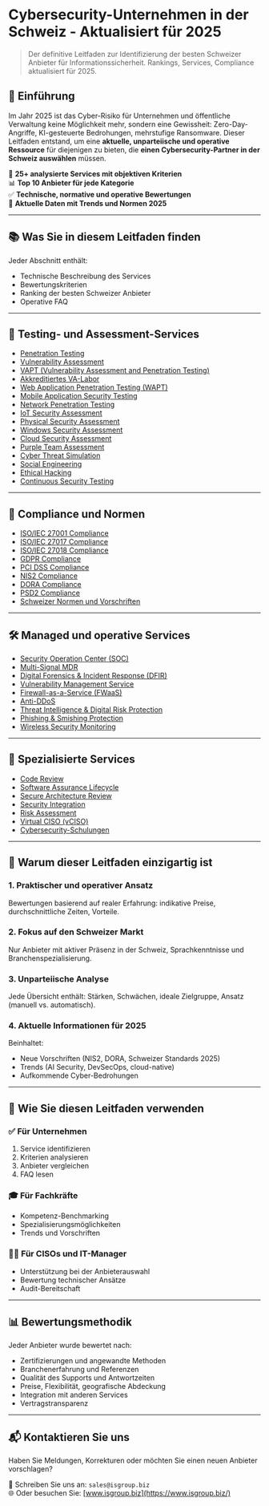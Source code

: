 # Cybersecurity-Unternehmen in der Schweiz - Aktualisiert für 2025

> Der definitive Leitfaden zur Identifizierung der besten Schweizer Anbieter für Informationssicherheit. Rankings, Services, Compliance aktualisiert für 2025.

## 🚀 Einführung

Im Jahr 2025 ist das Cyber-Risiko für Unternehmen und öffentliche Verwaltung keine Möglichkeit mehr, sondern eine Gewissheit: Zero-Day-Angriffe, KI-gesteuerte Bedrohungen, mehrstufige Ransomware. Dieser Leitfaden entstand, um eine **aktuelle, unparteiische und operative Ressource** für diejenigen zu bieten, die **einen Cybersecurity-Partner in der Schweiz auswählen** müssen.

📌 **25+ analysierte Services mit objektiven Kriterien**  
📊 **Top 10 Anbieter für jede Kategorie**  
✅ **Technische, normative und operative Bewertungen**  
📅 **Aktuelle Daten mit Trends und Normen 2025**

---

## 📚 Was Sie in diesem Leitfaden finden

Jeder Abschnitt enthält:
- Technische Beschreibung des Services
- Bewertungskriterien
- Ranking der besten Schweizer Anbieter
- Operative FAQ

---

## 🔬 Testing- und Assessment-Services

- [Penetration Testing](penetration-test.md)  
- [Vulnerability Assessment](vulnerability-assessment.md)  
- [VAPT (Vulnerability Assessment and Penetration Testing)](vapt.md)  
- [Akkreditiertes VA-Labor](laboratorio-accreditato-va.md)  
- [Web Application Penetration Testing (WAPT)](wapt.md)  
- [Mobile Application Security Testing](mobile-application-security-testing.md)  
- [Network Penetration Testing](network-penetration-testing.md)  
- [IoT Security Assessment](iot-security-assessment.md)  
- [Physical Security Assessment](physical-security-assessment.md)  
- [Windows Security Assessment](windows-security-assessment.md)  
- [Cloud Security Assessment](cloud-security-assessment.md)  
- [Purple Team Assessment](purple-team-assessment.md)  
- [Cyber Threat Simulation](cyber-threat-simulation.md)  
- [Social Engineering](social-engineering.md)  
- [Ethical Hacking](ethical-hacking.md)  
- [Continuous Security Testing](continuous-security-testing.md)  

---

## 📑 Compliance und Normen

- [ISO/IEC 27001 Compliance](27001-compliance.md)  
- [ISO/IEC 27017 Compliance](27017-compliance.md)  
- [ISO/IEC 27018 Compliance](27018-compliance.md)  
- [GDPR Compliance](gpdr-compliance.md)  
- [PCI DSS Compliance](pci-dss-compliance.md)  
- [NIS2 Compliance](nis2-compliance.md)  
- [DORA Compliance](regolamento-digital-operational-resilience-act.md)  
- [PSD2 Compliance](psd2-compliance.md)  
- [Schweizer Normen und Vorschriften](normative-acn-agid.md)  

---

## 🛠️ Managed und operative Services

- [Security Operation Center (SOC)](security-operation-center.md)  
- [Multi-Signal MDR](multi-signal-mdr.md)  
- [Digital Forensics & Incident Response (DFIR)](digital-forensics-and-incident-response.md)  
- [Vulnerability Management Service](vulnerability-management-service.md)  
- [Firewall-as-a-Service (FWaaS)](firewall-as-a-service.md)  
- [Anti-DDoS](anti-ddos.md)  
- [Threat Intelligence & Digital Risk Protection](threat-intelligence-digital-risk-protection.md)  
- [Phishing & Smishing Protection](phishing-smishing.md)  
- [Wireless Security Monitoring](wireless-security-monitoring.md)  

---

## 🧠 Spezialisierte Services

- [Code Review](code-review.md)  
- [Software Assurance Lifecycle](software-assurance-lifecycle.md)  
- [Secure Architecture Review](secure-architecture-review.md)  
- [Security Integration](security-integration.md)  
- [Risk Assessment](risk-assessment.md)  
- [Virtual CISO (vCISO)](virtual-ciso.md)  
- [Cybersecurity-Schulungen](formazione.md)  

---

## 🎯 Warum dieser Leitfaden einzigartig ist

### 1. Praktischer und operativer Ansatz
Bewertungen basierend auf realer Erfahrung: indikative Preise, durchschnittliche Zeiten, Vorteile.

### 2. Fokus auf den Schweizer Markt
Nur Anbieter mit aktiver Präsenz in der Schweiz, Sprachkenntnisse und Branchenspezialisierung.

### 3. Unparteiische Analyse
Jede Übersicht enthält: Stärken, Schwächen, ideale Zielgruppe, Ansatz (manuell vs. automatisch).

### 4. Aktuelle Informationen für 2025
Beinhaltet:
- Neue Vorschriften (NIS2, DORA, Schweizer Standards 2025)
- Trends (AI Security, DevSecOps, cloud-native)
- Aufkommende Cyber-Bedrohungen

---

## 🧩 Wie Sie diesen Leitfaden verwenden

### ✅ Für Unternehmen
1. Service identifizieren  
2. Kriterien analysieren  
3. Anbieter vergleichen  
4. FAQ lesen

### 🎓 Für Fachkräfte
- Kompetenz-Benchmarking  
- Spezialisierungsmöglichkeiten  
- Trends und Vorschriften

### 🧑‍💼 Für CISOs und IT-Manager
- Unterstützung bei der Anbieterauswahl  
- Bewertung technischer Ansätze  
- Audit-Bereitschaft

---

## 📊 Bewertungsmethodik

Jeder Anbieter wurde bewertet nach:
- Zertifizierungen und angewandte Methoden
- Branchenerfahrung und Referenzen
- Qualität des Supports und Antwortzeiten
- Preise, Flexibilität, geografische Abdeckung
- Integration mit anderen Services
- Vertragstransparenz

---

## 📬 Kontaktieren Sie uns

Haben Sie Meldungen, Korrekturen oder möchten Sie einen neuen Anbieter vorschlagen?

📧 Schreiben Sie uns an: `sales@isgroup.biz`  
🌐 Oder besuchen Sie: [www.isgroup.biz](https://www.isgroup.biz/)
